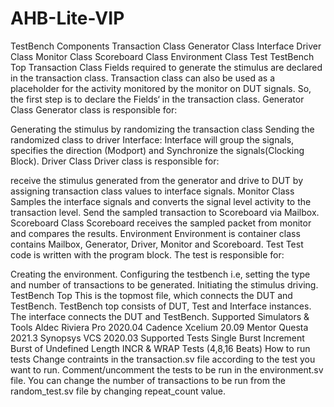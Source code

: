 # AHB-Lite-VIP
TestBench Components
Transaction Class
Generator Class
Interface
Driver Class
Monitor Class
Scoreboard Class
Environment Class
Test
TestBench Top
Transaction Class
Fields required to generate the stimulus are declared in the transaction class.
Transaction class can also be used as a placeholder for the activity monitored by the monitor on DUT signals.
So, the first step is to declare the Fields‘ in the transaction class.
Generator Class
Generator class is responsible for:

Generating the stimulus by randomizing the transaction class
Sending the randomized class to driver
Interface:
Interface will group the signals, specifies the direction (Modport) and Synchronize the signals(Clocking Block).
Driver Class
Driver class is responsible for:

receive the stimulus generated from the generator and drive to DUT by assigning transaction class values to interface signals.
Monitor Class
Samples the interface signals and converts the signal level activity to the transaction level.
Send the sampled transaction to Scoreboard via Mailbox.
Scoreboard Class
Scoreboard receives the sampled packet from monitor and compares the results.
Environment
Environment is container class contains Mailbox, Generator, Driver, Monitor and Scoreboard.
Test
Test code is written with the program block. The test is responsible for:

Creating the environment.
Configuring the testbench i.e, setting the type and number of transactions to be generated.
Initiating the stimulus driving.
TestBench Top
This is the topmost file, which connects the DUT and TestBench.
TestBench top consists of DUT, Test and Interface instances.
The interface connects the DUT and TestBench.
Supported Simulators & Tools
 Aldec Riviera Pro 2020.04
 Cadence Xcelium 20.09
 Mentor Questa 2021.3
 Synopsys VCS 2020.03
Supported Tests
 Single Burst
 Increment Burst of Undefined Length
 INCR & WRAP Tests (4,8,16 Beats)
How to run tests
Change contraints in the transaction.sv file according to the test you want to run.
Comment/uncomment the tests to be run in the environment.sv file.
You can change the number of transactions to be run from the random_test.sv file by changing repeat_count value.
